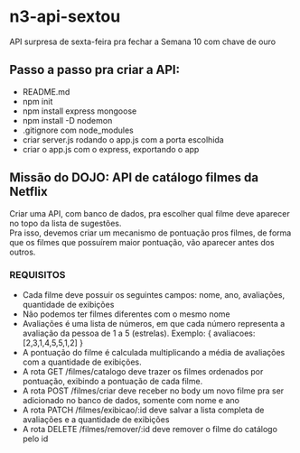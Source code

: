 # n3-api-sextou
API surpresa de sexta-feira pra fechar a Semana 10 com chave de ouro

## Passo a passo pra criar a API:
- README.md
- npm init
- npm install express mongoose
- npm install -D nodemon
- .gitignore com node_modules
- criar server.js rodando o app.js com a porta escolhida
- criar o app.js com o express, exportando o app

## Missão do DOJO: API de catálogo filmes da Netflix
Criar uma API, com banco de dados, pra escolher qual filme deve aparecer no topo da lista de sugestões.  
Pra isso, devemos criar um mecanismo de pontuação pros filmes,  de forma que os filmes que possuírem maior pontuação, vão aparecer antes dos outros.

### REQUISITOS
- Cada filme deve possuir os seguintes campos: nome, ano, avaliações, quantidade de exibições
- Não podemos ter filmes diferentes com o mesmo nome
- Avaliações é uma lista de números, em que cada número representa a avaliação da pessoa de 1 a 5 (estrelas). Exemplo: { avaliacoes: [2,3,1,4,5,5,1,2] }
- A pontuação do filme é calculada multiplicando a média de avaliações com a quantidade de exibições.
- A rota GET /filmes/catalogo deve trazer os filmes ordenados por pontuação, exibindo a pontuação de cada filme.
- A rota POST /filmes/criar deve receber no body um novo filme pra ser adicionado no banco de dados, somente com nome e ano
- A rota PATCH /filmes/exibicao/:id deve salvar a lista completa de avaliações e a quantidade de exibições
- A rota DELETE /filmes/remover/:id deve remover o filme do catálogo pelo id


